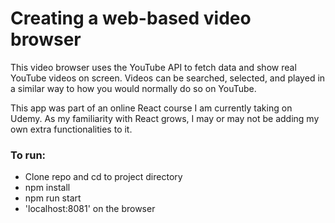 # Creating a web-based video browser

This video browser uses the YouTube API to fetch data and show real YouTube videos on screen. Videos can be searched, selected, and played in a similar way to how you would normally do so on YouTube. 

This app was part of an online React course I am currently taking on Udemy. As my familiarity with React grows, I may or may not be adding my own extra functionalities to it.

### To run: 
- Clone repo and cd to project directory
- npm install
- npm run start
- 'localhost:8081' on the browser

